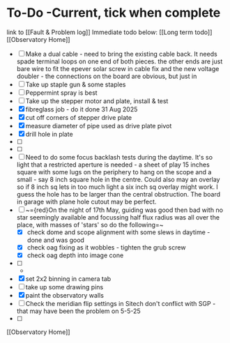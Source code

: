 
# To-Do -Current, tick when complete
link to [[Fault & Problem log]]
Immediate todo below:            [[Long term todo]]     [[Observatory Home]]

- [ ] Make a dual cable - need to bring the existing cable back. It needs spade terminal loops on one end of both pieces. the other ends are just bare wire to fit the epever solar screw in cable fix and the new voltage doubler - the connections on the board are obvious, but just in 
- [ ] Take up staple gun & some staples
- [ ] Peppermint spray is best
- [ ] Take up the stepper motor and plate, install & test
- [x] fibreglass job - do it done 31 Aug 2025
- [x] cut off corners of stepper drive plate 
- [x] measure diameter of pipe used as drive plate pivot
- [x] drill hole in plate
- [ ] 
- [ ] 
- [ ] Need to do some focus backlash tests during the daytime. It's so light that a restricted aperture is needed - a sheet of play 15 inches square with some lugs on the periphery to hang on the scope and a small  - say 8 inch square hole in the centre. Could also may an overlay so if 8 inch sq lets in too much light a six inch sq overlay might work. I guess the hole has to be larger than the central obstruction. The board in garage with plane hole cutout may be perfect. 
- [ ] ~={red}On the night of 17th May, guiding was good then bad with no star seemingly available and focussing half flux radius was all over the place, with masses of 'stars' so do the following=~
	- [x] check dome and scope alignment with some slews in daytime - done and was good
	- [x] check oag fixing as it wobbles - tighten the grub screw
	- [x] check oag depth into image cone
- [ ] - 
- [x] set 2x2 binning in camera tab
- [ ] take up some drawing pins
- [x] paint the observatory walls
- [ ] Check the meridian flip settings in Sitech don't conflict with SGP - that may have been the problem on 5-5-25
- [ ] 



[[Observatory Home]]


